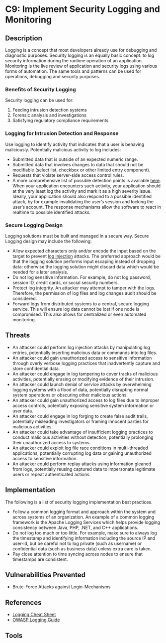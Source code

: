 # C9: Implement Security Logging and Monitoring

## Description

Logging is a concept that most developers already use for debugging and diagnostic purposes. Security logging is an equally basic concept: to log security information during the runtime operation of an application. Monitoring is the live review of application and security logs using various forms of automation. The same tools and patterns can be used for operations, debugging and security purposes.

### Benefits of Security Logging

Security logging can be used for:
1. Feeding intrusion detection systems
2. Forensic analysis and investigations
3. Satisfying regulatory compliance requirements

### Logging for Intrusion Detection and Response

Use logging to identify activity that indicates that a user is behaving maliciously. Potentially malicious activity to log includes:
- Submitted data that is outside of an expected numeric range.
- Submitted data that involves changes to data that should not be modifiable (select list, checkbox or other limited entry component).
- Requests that violate server-side access control rules.
- A more comprehensive list of possible detection points is available [here](https://cheatsheetseries.owasp.org/cheatsheets/Application_Logging_Vocabulary_Cheat_Sheet.html).
When your application encounters such activity, your application should at the very least log the activity and mark it as a high severity issue. Ideally, your application should also respond to a possible identified attack, by for example invalidating the user’s session and locking the user’s account. The response mechanisms allow the software to react in realtime to possible identified attacks.

### Secure Logging Design

Logging solutions must be built and managed in a secure way. Secure Logging design may include the following:
- Allow expected characters only and/or encode the input based on the target to prevent [log injection](https://www.owasp.org/index.php/Log_Injection) attacks. The preferred approach would be that the logging solution performs input escaping instead of dropping data: otherwise the logging solution might discard data which would be needed for a later analysis.
- Do not log sensitive information. For example, do not log password, session ID, credit cards, or social security numbers.
- Protect log integrity. An attacker may attempt to tamper with the logs. Therefore, the permission of log files and log changes audit should be considered.
- Forward logs from distributed systems to a central, secure logging service. This will ensure log data cannot be lost if one node is compromised. This also allows for centralized or even automated monitoring.

## Threats

- An attacker could perform log injection attacks by manipulating log entries, potentially inserting malicious data or commands into log files.
- An attacker could gain unauthorized access to sensitive information through overly verbose logging practices that inadvertently capture and store confidential data.
- An attacker could engage in log tampering to cover tracks of malicious activities, potentially erasing or modifying evidence of their intrusion.
- An attacker could launch denial of service attacks by overwhelming logging systems with a flood of data, potentially disrupting normal system operations or obscuring other malicious actions.
- An attacker could gain unauthorized access to log files due to improper access controls, potentially exposing sensitive system information or user data.
- An attacker could engage in log forging to create false audit trails, potentially misleading investigators or framing innocent parties for malicious activities.
- An attacker could take advantage of insufficient logging practices to conduct malicious activities without detection, potentially prolonging their unauthorized access to systems.
- An attacker could exploit log file race conditions in multi-threaded applications, potentially corrupting log data or gaining unauthorized access to sensitive information.
- An attacker could perform replay attacks using information gleaned from logs, potentially reusing captured data to impersonate legitimate users or repeat authenticated actions.

## Implementation

The following is a list of security logging implementation best practices.
- Follow a common logging format and approach within the system and across systems of an organization. An example of a common logging framework is the Apache Logging Services which helps provide logging consistency between Java, PHP, .NET, and C++ applications.
- Do not log too much or too little. For example, make sure to always log the timestamp and identifying information including the source IP and user-id, but be careful not to log private (such as username) or confidential data (such as business data) unless extra care is taken.
- Pay close attention to time syncing across nodes to ensure that timestamps are consistent.

## Vulnerabilities Prevented

- Brute-Force Attacks against Login-Mechanisms

## References

- [Logging Cheat Sheet](https://cheatsheetseries.owasp.org/cheatsheets/Logging_Cheat_Sheet.html)
- [OWASP Logging Guide](https://owasp.org/www-pdf-archive/OWASP_Logging_Guide.pdf)

## Tools

